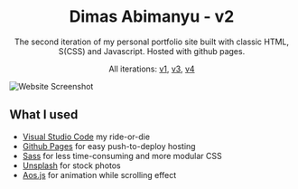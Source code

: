 <h1 align="center">
  Dimas Abimanyu - v2
</h1>

<p align="center"> 
  The second iteration of my personal portfolio site built with classic HTML, S(CSS) and Javascript. Hosted with github pages.
</p>

<p align="center">
  All iterations:
  <a href="https://github.com/dimasabimanyy/v1" target="_blank">v1</a>,
  <a href="https://github.com/dimasabimanyy/v3" target="_blank">v3</a>,
  <a href="https://github.com/dimasabimanyy/v4" target="_blank">v4</a>
</p>

![Website Screenshot](https://raw.githubusercontent.com/dimasabimanyy/v2/master/images/Projects/v2.png)

## What I used

- [Visual Studio Code](https://code.visualstudio.com/) my ride-or-die
- [Github Pages](https://pages.github.com/) for easy push-to-deploy hosting
- [Sass](http://sass-lang.com/) for less time-consuming and more modular CSS
- [Unsplash](https://unsplash.com/) for stock photos
- [Aos.js](https://github.com/michalsnik/aos) for animation while scrolling effect
